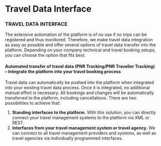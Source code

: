 # Travel Data Interface

### TRAVEL DATA INTERFACE

The extensive automation of the platform is of no use if no trips can be registered and thus monitored. Therefore, we make travel data integration as easy as possible and offer several options of travel data transfer into the platform. Depending on your company technical and travel booking setups, you can choose the option that fits best. 

#### Automated transfer of travel data \(PNR Tracking/PNR Traveller Tracking\) – Integrate the platform into your travel booking process

Travel data can automatically be pushed into the platform when integrated into your existing travel data process. Once it is integrated, no additional manual effort is necessary. All bookings and changes will be automatically transferred to the platform, including cancellations. There are two possibilities to achieve that: 

1. **Standing interfaces to the platform.** With this solution, you can directly connect your travel management systems to the platform via XML or REST.
2. **Interfaces from your travel management system or travel agency.** We can connect to all travel management providers and systems, as well as travel agencies via individually programmed interfaces. 

